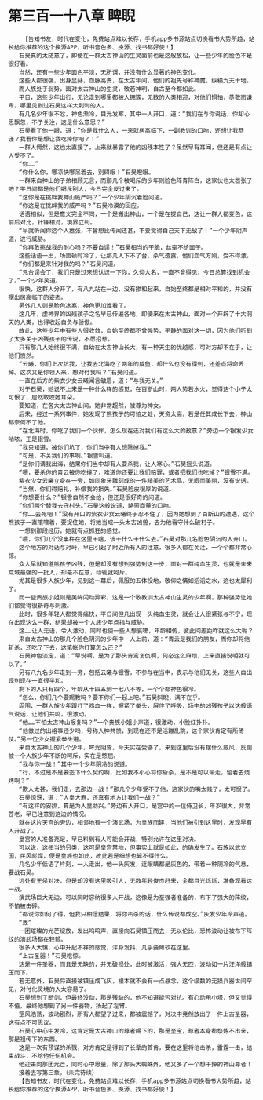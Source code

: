 # 第三百一十八章 睥睨
        【告知书友，时代在变化，免费站点难以长存，手机app多书源站点切换看书大势所趋，站长给你推荐的这个换源APP，听书音色多、换源、找书都好使！】
       石昊真的太随意了，即便在一群太古神山的生灵面前也是这般放松，让一些少年的脸色不是很好看。
       当然，还有一些少年面色平淡，无所谓，并没有什么显著的神色变化。
       这些人都很强，出身显赫，血脉高贵，在太古年间，他们的祖先号称神魔，纵横九天十地。
       而人族处于弱势，面对太古神山的生灵，敬若神明，自古至今都如此。
       平日，这些少年出行，无论走到哪里都被人拥簇，无数的人类相迎，对他们惧怕，恭敬而谦卑，哪里见到过石昊这样大刺刺的人。
       有几名少年很不忿，神色渐冷，目光发寒，其中一人开口，道：“我们在与你说话，你却心思飘忽，不予关注，这是什么意思？”
       石昊看了他一眼，道：“你是我什么人，一来就居高临下，一副教训的口吻，还想让我恭谨？我看你是想让我吃掉你吧？！”
       一群人愕然，这也太直接了，上来就暴露了他的凶残本性了？虽然早有耳闻，但还是有点让人受不了。
       “你……”
       “你什么你，哪凉快哪呆着去，别碍眼！”石昊瞪眼。
       一群来自神山的子弟相顾无言，而那几个被喝斥的少年则脸色阵青阵白，这家伙也太嚣张了吧？平日间都是他们喝斥别人，今日完全反过来了。
       “这你是在挑衅我神山威严吗？”一个少年阴沉着脸问道。
       “你这是在挑衅我的威严吗？”石昊冷漠的回应。
       话语相似，但是意义完全不同，一个是搬出神山，一个是在提自己，这让一群人都变色，这前后对比，针锋相对，境界立判。
       “早就听闻你这个人嚣张，不曾想比传闻还甚，不要觉得自己天下无敌了！”一个少年阴声道，进行威胁。
       “你再敢挑战我的耐心吗？不要自误！”石昊相当的干脆，丝毫不给面子。
       这些话语一出，场面顿时冷了，让那几人下不了台，杀气透露，他们血气方刚，受不得激。
       “你们都是来针对我的吗？”石昊问道。
       “兄台误会了，我们只是过来想认识一下你，久仰大名，一直不曾得见，今日总算找到机会了。”一个少年笑道。
       很快，这群人分开了，有八九站在一边，没有掺和起来，自始至终都是相对平和的，并没有摆出居高临下的姿态。
       另外几人则是脸色冰寒，神色更加难看了。
       这几年，虚神界的凶残孩子之名早已传遍各地，即便来在太古神山，面对一个开辟了十大洞天的人类，也得收起自负与骄傲。
       故此，这些少年中有些人很收敛，自始至终都不曾强势，平静的面对这一切，因为他们听到了太多关于凶残孩子的传说，不愿招惹。
       只有那几人始终很不满，自幼在太古神山长大，有一种天生的优越感，可对方却不在乎，让他们愤然。
       “云曦，你们上次坑我，让我去北海吃了两年的咸鱼，却什么也没有得到，还差点将命丢掉。这次又是你领人来，想对付我吗？”石昊问道。
       一直在后方的紫衣少女云曦闻言皱眉，道：“与我无关。”
       对于石昊，她说不上来是一种什么样的感觉，在百断山时，两人势若水火，觉得这个小子太可恨了，居然敢咬她耳朵。
       要知道，在各大太古神山间，她非常超然，被尊为神女。
       后来，经过一系列事件，她发现了熊孩子的可怕之处，天资太高，若是任其成长下去，神山都奈何不了他。
       “在北海时，你吃了我们一个伙伴，怎么现在还对我们有这么大的敌意？”旁边一个银发少女咕哝，正是银雪。
       “我只知道，被你们坑了，你们当中有人想除掉我。”
       “可是，不关我们的事啊。”银雪叫道。
       “是你们请我出海，结果你们当中却有人要杀我，让人寒心。”石昊摇头说道。
       “喂，要杀你的青云被你吃掉了，难道你还要让我们赔罪，或者把我们也吃掉？”银雪不满。
       紫衣少女云曦立身在一旁，如同象牙雕刻成的一件精美的艺术品，无暇而美丽，没有说话。
       “当然，你们得赔礼，补偿我的损失。”石昊脸皮很厚的说道。
       “你想要什么？”银雪自然不会给，但还是很好奇的问道。
       “你们两个替我去守村头。”石昊这般说道，略带商量的口吻。
       “你……去死吧！”没有开口的紫衣少女云曦终于忍不住了，因为她想到了百断山的遭遇，这个熊孩子一直嚷嚷着，要捉住她，将她当成一头太古凶兽，去为他看守什么破村子。
       一想到那段经历，她就有点抓狂的感觉。
       “喂，你们几个没事杵在这里干啥，该干什么干什么去。”石昊对那几名脸色阴沉的人开口。
       这个地方的对话与对峙，早已引起了附近所有人的注意，很多人都在关注，一个个都非常心惊。
       众人早就知道熊孩子凶残，但是却没有想到强势到这一步，面对一群纯血生灵，也就是未来荒域最强的一批人，却毫不在意，动辄就呵斥。
       尤其是很多人族少年，见到这一幕后，佩服的五体投地，敬仰之情如滔滔之水，这也太犀利了。
       而一些贵族小姐则是美眸闪动异彩，这是一个敢教训太古神山生灵的少年啊，那种强势让她们都觉得很新奇与刺激。
       此时，很多年轻人都觉得痛快，平日间但凡出现一头纯血生灵，就会让人很紧张与不宁，现在出现这么一群，结果却被一个人族少年点指与威胁。
       这……让人无语，令人激动，同时也使一些人想哀嚎，年龄相仿，彼此间差距咋就这么大呢？
       来自太古神山的那几个脸色阴沉的少年中一人上前，道：“青云是我们的朋友，而你却将他斩杀，还吃了下去，这笔帐你打算怎么还？”
       石昊神色淡定，道：“早说啊，是为了那头青鸾复仇啊，何必这么麻烦，上来直接说明就可以了。”
       另有八九名少年走到一旁，包括云曦与银雪，不参与在当中，表示与他们无关，这些人自出现到现在一直很平和。
       剩下的人只有四个，年龄从十四五到十七八不等，一个个都神色很冷。
       “怎么，你们几个要赐教吗？要不你们一起上吧。”石昊斜睨，满不在乎。
       周围，一群人族少年跟打了鸡血一样，握紧了拳头，屏住了呼吸，场中的凶残孩子以这般语气说话，让他们共鸣，很激动。
       “他……不怕太古神山报复吗？”一个贵族小姐小声道，很激动，小脸红扑扑。
       “他做过的出格事还少吗，号称人神共愤，到现在还不是活蹦乱跳，这个家伙肯定有所倚仗。”另一位少女握紧拳头道。
       来自太古神山的几个少年，眸光阴鸷，今天实在受够了，来到这里后没有摆什么威风，反倒被一个人族少年不断的呵斥，实在是憋屈。
       “我与你一战！”其中一个少年阴冷的说道。
       “行，不过是不是要签下什么契约啊，比如我不小心将你斩杀，是不是可以带走，留着去烧烤啊？”
       “欺人太甚，我们走，去那边一战！”那几个少年受不了他，这家伙的嘴太贱了，太可恨了。
       石昊惊讶，道：“人皇大寿，还真有地方让我们一战？”
       “有这样的安排，算是为人皇助兴。”旁边有人开口，是宫中的一位侍卫长，年岁很大，非常苍老，早已注意到这边的情况。
       就在这片天宫的旁边，相邻地有一个演武场，为皇族而建，当他们被引到这里时，发现早有人开战了。
       皇宫的人准备充足，早已料到有人可能会开战，特别允许在这里对决。
       可以说，这相当的另类，这可是皇宫禁地，但事实上就是如此，的确发生了。石族以武立国，民风彪悍，便是皇族也如此，故此若是细想也算不得什么。
       几名少年低语了片刻，一人走出，他一头灰发，连眼睛都是灰色的，带着一种阴冷的气息，要战石昊。
       远处有王侯对决，但是却没有这里吸引人，无数年轻俊杰赶来，全都目光烁烁，准备观看这一战。
       演武场巨大无边，可以同时容纳很多人开战，这像是为至强者准备的，布下了强大的阵纹，不怕被击碎。
       “都说你如何了得，但我只相信结果，将你击杀的话，什么传说都成空。”灰发少年冷声道。
       “轰”
       一团璀璨的光芒绽放，发出呜呜声，直接向石昊镇压而去，无以伦比，恐怖波动让被布下阵纹的演武场都在轻颤。
       很多人大惧，心中升起不祥的感觉，浑身发抖，几乎要瘫软在这里。
       “上古圣器！”石昊吃惊。
       这是一件圣器，而且是无缺的，并无破损处，此时被激活，强大无匹，波动如一片汪洋般镇压而下。
       若无意外，石昊将直接被镇压成飞灰，根本就不会有一点悬念，这个级数的无损兵器世间罕见，对付化灵境的人太容易了。
       石昊想到了断剑，但最终没动，那是残缺的，他不知道能否对抗。有心动用小塔，但又觉得不值，最终他想到了另一件器物，扬起了左臂。
       罡风浩荡，波动剧烈，所有人都望了过来，都被震撼了，对决中竟然放出了一件上古圣器，这有点不可思议。
       石昊心中心中发冷，这肯定是太古神山的尊者赐下的，那是至宝，尊者本身都祭炼不出来，那是祖传下的东西。
       这是一次有预谋的杀戮，对方肯定是得到了长辈的首肯，要在这里将他击杀，雷霆一击，结束战斗，不给他任何机会。
       他迎击向那团光芒，同时心中思量，除了那头大蜘蛛外，他又多了一个想干掉的神山尊者！
       接着去写第三章。（未完待续）
       【告知书友，时代在变化，免费站点难以长存，手机app多书源站点切换看书大势所趋，站长给你推荐的这个换源APP，听书音色多、换源、找书都好使！】